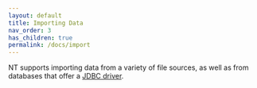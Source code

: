 ```yaml
---
layout: default
title: Importing Data
nav_order: 3
has_children: true
permalink: /docs/import
---
```


NT supports importing data from a variety of file sources, as well as from databases that offer a 
[JDBC driver](https://docs.oracle.com/javase/tutorial/jdbc/basics/index.html). 
